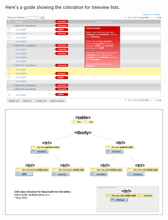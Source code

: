 Here's a guide showing the coloration for treeview lists.

![Alt](images/color-guide.png?raw=True)   

![Alt](images/spacewalk-tree-list-css-structure.png?raw=True)